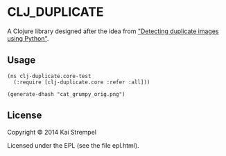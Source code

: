 # CLJ_DUPLICATE

A Clojure library designed after the idea from ["Detecting duplicate images using Python"](http://blog.iconfinder.com/detecting-duplicate-images-using-python/).

## Usage

```
(ns clj-duplicate.core-test
  (:require [clj-duplicate.core :refer :all]))
  
(generate-dhash "cat_grumpy_orig.png")
```

## License

Copyright © 2014 Kai Strempel

Licensed under the EPL (see the file epl.html).
